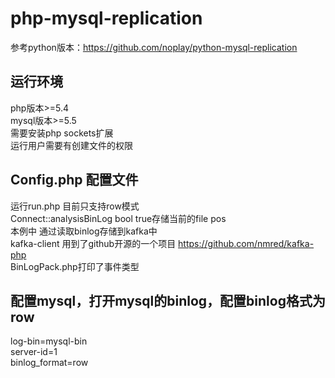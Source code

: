 # php-mysql-replication

参考python版本：https://github.com/noplay/python-mysql-replication

## 运行环境
 php版本>=5.4  
 mysql版本>=5.5  
 需要安装php  sockets扩展  
 运行用户需要有创建文件的权限  

## Config.php 配置文件


运行run.php 目前只支持row模式  
Connect::analysisBinLog bool true存储当前的file  pos  
本例中 通过读取binlog存储到kafka中  
kafka-client 用到了github开源的一个项目  https://github.com/nmred/kafka-php  
BinLogPack.php打印了事件类型  


## 配置mysql，打开mysql的binlog，配置binlog格式为row
 log-bin=mysql-bin  
 server-id=1  
 binlog_format=row   


